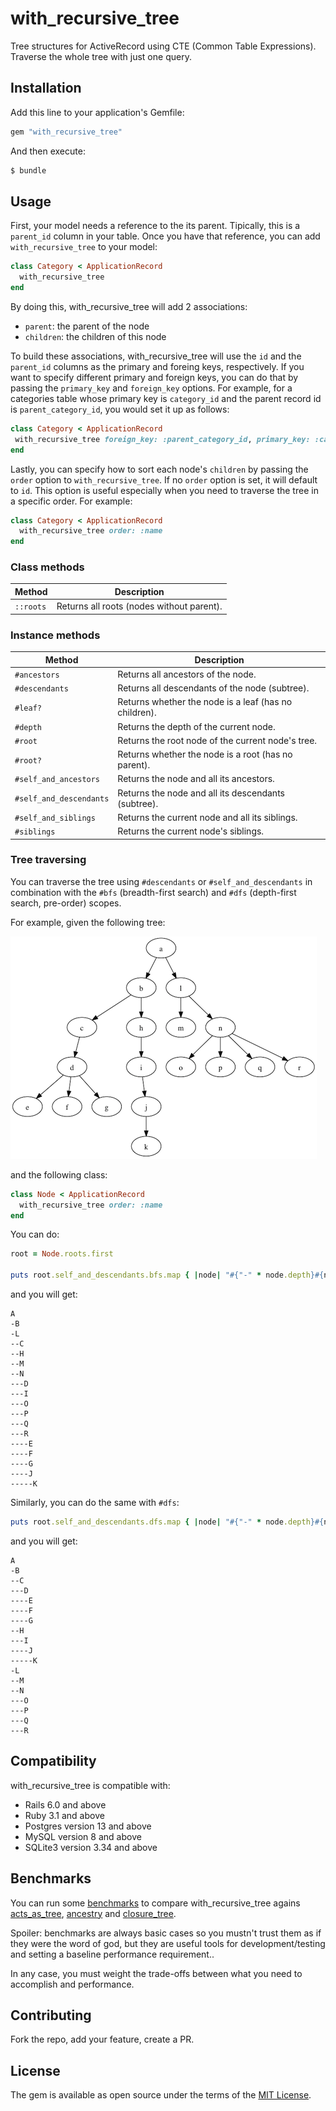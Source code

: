 # with_recursive_tree

Tree structures for ActiveRecord using CTE (Common Table Expressions). Traverse the whole tree with just one query.

## Installation

Add this line to your application's Gemfile:

```ruby
gem "with_recursive_tree"
```

And then execute:

```bash
$ bundle
```

## Usage

First, your model needs a reference to the its parent. Tipically, this is a `parent_id` column in your table. Once you have that reference, you can add `with_recursive_tree` to your model:

```ruby
class Category < ApplicationRecord
  with_recursive_tree
end
```

By doing this, with_recursive_tree will add 2 associations:

* `parent`: the parent of the node
* `children`: the children of this node

To build these associations, with_recursive_tree will use the `id` and the `parent_id` columns as the primary and foreing keys, respectively. If you want to specify different primary and foreign keys, you can do that by passing the `primary_key` and `foreign_key` options. For example, for a categories table whose primary key is `category_id` and the parent record id is `parent_category_id`, you would set it up as follows:

```ruby
class Category < ApplicationRecord
 with_recursive_tree foreign_key: :parent_category_id, primary_key: :category_id
end
```

Lastly, you can specify how to sort each node's `children` by passing the `order` option to `with_recursive_tree`. If no `order` option is set, it will default to `id`. This option is useful especially when you need to traverse the tree in a specific order. For example:

```ruby
class Category < ApplicationRecord
  with_recursive_tree order: :name
end
```

### Class methods

| Method | Description |
|--------|-------------|
| `::roots` | Returns all roots (nodes without parent). |

### Instance methods

| Method | Description |
|--------|-------------|
| `#ancestors` | Returns all ancestors of the node. |
| `#descendants` | Returns all descendants of the node (subtree). |
| `#leaf?` | Returns whether the node is a leaf (has no children). |
| `#depth` | Returns the depth of the current node. |
| `#root` | Returns the root node of the current node's tree. |
| `#root?` | Returns whether the node is a root (has no parent). |
| `#self_and_ancestors` | Returns the node and all its ancestors. |
| `#self_and_descendants` | Returns the node and all its descendants (subtree). |
| `#self_and_siblings` | Returns the current node and all its siblings. |
| `#siblings` | Returns the current node's siblings. |

### Tree traversing

You can traverse the tree using `#descendants` or `#self_and_descendants` in combination with the `#bfs` (breadth-first search) and `#dfs` (depth-first search, pre-order) scopes.

For example, given the following tree:

![sample tree](/assets/tree.png)

and the following class:

```ruby
class Node < ApplicationRecord
  with_recursive_tree order: :name
end
```

You can do:

```ruby
root = Node.roots.first

puts root.self_and_descendants.bfs.map { |node| "#{"-" * node.depth}#{node.name}" }
```

and you will get:

```
A
-B
-L
--C
--H
--M
--N
---D
---I
---O
---P
---Q
---R
----E
----F
----G
----J
-----K
```

Similarly, you can do the same with `#dfs`:

```ruby
puts root.self_and_descendants.dfs.map { |node| "#{"-" * node.depth}#{node.name}" }
```

and you will get:

```
A
-B
--C
---D
----E
----F
----G
--H
---I
----J
-----K
-L
--M
--N
---O
---P
---Q
---R
```

## Compatibility

with_recursive_tree is compatible with:

* Rails 6.0 and above
* Ruby 3.1 and above
* Postgres version 13 and above
* MySQL version 8 and above
* SQLite3 version 3.34 and above

## Benchmarks

You can run some [benchmarks](/benchmarks/benchmark.rb) to compare with_recursive_tree agains [acts_as_tree](https://github.com/amerine/acts_as_tree), [ancestry](https://github.com/stefankroes/ancestry/) and [closure_tree](https://github.com/ClosureTree/closure_tree).

Spoiler: benchmarks are always basic cases so you mustn't trust them as if they were the word of god, but they are useful tools for development/testing and setting a baseline performance requirement..

In any case, you must weight the trade-offs between what you need to accomplish and performance.

## Contributing

Fork the repo, add your feature, create a PR.

## License

The gem is available as open source under the terms of the [MIT License](https://opensource.org/licenses/MIT).
